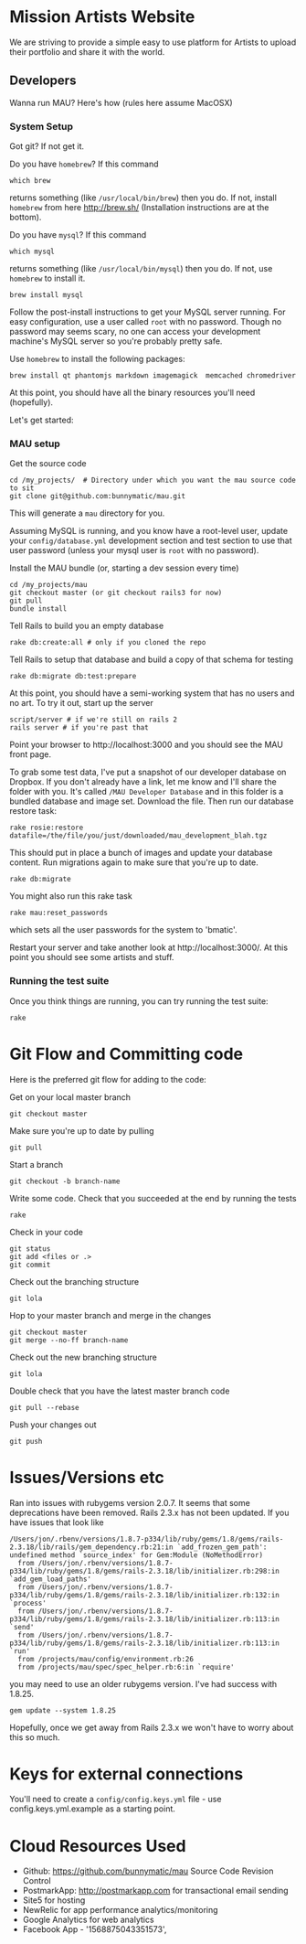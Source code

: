 # Mission Artists Website

We are striving to provide a simple easy to use platform for Artists to upload their portfolio and share it with the world.

## Developers

Wanna run MAU?  Here's how (rules here assume MacOSX)

### System Setup

Got git? If not get it.

Do you have `homebrew`?  If this command

    which brew

returns something (like `/usr/local/bin/brew`) then you do.  If not, install `homebrew` from here http://brew.sh/ (Installation instructions are at the bottom).

Do you have `mysql`?  If this command

    which mysql

returns something (like `/usr/local/bin/mysql`) then you do.  If not, use `homebrew` to install it.

    brew install mysql

Follow the post-install instructions to get your MySQL server running.  For easy configuration, use a user called `root` with no password.  Though no password may seems scary, no one can access your development machine's MySQL server so you're probably pretty safe.

Use `homebrew` to install the following packages:

    brew install qt phantomjs markdown imagemagick	memcached chromedriver

At this point, you should have all the binary resources you'll need (hopefully).

Let's get started:

### MAU setup

Get the source code

    cd /my_projects/  # Directory under which you want the mau source code to sit
    git clone git@github.com:bunnymatic/mau.git

This will generate a `mau` directory for you.


Assuming MySQL is running, and you know have a root-level user, update your `config/database.yml` development section and test section to use that user password (unless your mysql user is `root` with no password).

Install the MAU bundle (or, starting a dev session every time)

    cd /my_projects/mau
    git checkout master (or git checkout rails3 for now)
    git pull
    bundle install

Tell Rails to build you an empty database

    rake db:create:all # only if you cloned the repo

Tell Rails to setup that database and build a copy of that schema for testing

    rake db:migrate db:test:prepare

At this point, you should have a semi-working system that has no users and no art.  To try it out, start up the server

    script/server # if we're still on rails 2
    rails server # if you're past that

Point your browser to http://localhost:3000 and you should see the MAU front page.

To grab some test data, I've put a snapshot of our developer database on Dropbox.  If you don't already have a link, let me know and I'll share the folder with you.  It's called `/MAU Developer Database` and in this folder is a bundled database and image set.  Download the file.  Then run our database restore task:

    rake rosie:restore datafile=/the/file/you/just/downloaded/mau_development_blah.tgz

This should put in place a bunch of images and update your database content.  Run migrations again to make sure that you're up to date.

    rake db:migrate

You might also run this rake task

    rake mau:reset_passwords

which sets all the user passwords for the system to 'bmatic'.

Restart your server and take another look at http://localhost:3000/.  At this point you should see some artists and stuff.

### Running the test suite

Once you think things are running, you can try running the test suite:

    rake


# Git Flow and Committing code

Here is the preferred git flow for adding to the code:

Get on your local master branch

    git checkout master

Make sure you're up to date by pulling

    git pull

Start a branch

    git checkout -b branch-name

Write some code.
Check that you succeeded at the end by running the tests

    rake

Check in your code

    git status
    git add <files or .>
    git commit

Check out the branching structure

    git lola

Hop to your master branch and merge in the changes

    git checkout master
    git merge --no-ff branch-name

Check out the new branching structure

    git lola

Double check that you have the latest master branch code

    git pull --rebase

Push your changes out

    git push


# Issues/Versions etc

Ran into issues with rubygems version 2.0.7.  It seems that some deprecations have been removed.  Rails 2.3.x has not been updated.  If you have issues that look like

    /Users/jon/.rbenv/versions/1.8.7-p334/lib/ruby/gems/1.8/gems/rails-2.3.18/lib/rails/gem_dependency.rb:21:in `add_frozen_gem_path': undefined method `source_index' for Gem:Module (NoMethodError)
      from /Users/jon/.rbenv/versions/1.8.7-p334/lib/ruby/gems/1.8/gems/rails-2.3.18/lib/initializer.rb:298:in `add_gem_load_paths'
      from /Users/jon/.rbenv/versions/1.8.7-p334/lib/ruby/gems/1.8/gems/rails-2.3.18/lib/initializer.rb:132:in `process'
      from /Users/jon/.rbenv/versions/1.8.7-p334/lib/ruby/gems/1.8/gems/rails-2.3.18/lib/initializer.rb:113:in `send'
      from /Users/jon/.rbenv/versions/1.8.7-p334/lib/ruby/gems/1.8/gems/rails-2.3.18/lib/initializer.rb:113:in `run'
      from /projects/mau/config/environment.rb:26
      from /projects/mau/spec/spec_helper.rb:6:in `require'

you may need to use an older rubygems version.  I've had success with 1.8.25.

    gem update --system 1.8.25

Hopefully, once we get away from Rails 2.3.x we won't have to worry about this so much.

# Keys for external connections

You'll need to create a `config/config.keys.yml` file - use config.keys.yml.example as a starting point.

# Cloud Resources Used

* Github:  https://github.com/bunnymatic/mau Source Code Revision Control
* PostmarkApp: http://postmarkapp.com for transactional email sending
* Site5 for hosting
* NewRelic for app performance analytics/monitoring
* Google Analytics for web analytics
* Facebook App - '1568875043351573',
